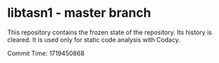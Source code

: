 # libtasn1 - master branch

This repository contains the frozen state of the repository.
Its history is cleared. It is used only for static code
analysis with Codacy.

Commit Time: 1719450868